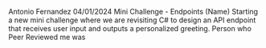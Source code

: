 Antonio Fernandez
04/01/2024
Mini Challenge  - Endpoints (Name)
Starting a new mini challenge where we are revisiting C# to design an API endpoint that receives user input and outputs a personalized greeting.
Person who Peer Reviewed me was
